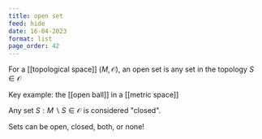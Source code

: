 ```yaml
---
title: open set
feed: hide
date: 16-04-2023
format: list
page_order: 42
---
```



For a [[topological space]] $(M, \mathcal O)$, an open set is any set in the topology $S\in\mathcal O$

Key example: the [[open ball]] in a [[metric space]]

Any set $S: M\backslash S\in\mathcal O$ is considered "closed".

Sets can be open, closed, both, or none!